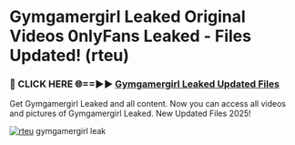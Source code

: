 # Gymgamergirl Leaked Original Videos 0nlyFans Leaked - Files Updated! (rteu)

<h3>🔴 CLICK HERE 🌐==►► <a href="https://tinyurl.com/2jnfzry5" rel="nofollow">Gymgamergirl Leaked Updated Files</a></h3>

Get Gymgamergirl Leaked and all content. Now you can access all videos and pictures of Gymgamergirl Leaked. New Updated Files 2025!

[![rteu](https://i.imgur.com/GyGTBgg.gif)](https://tinyurl.com/2jnfzry5)
gymgamergirl leak